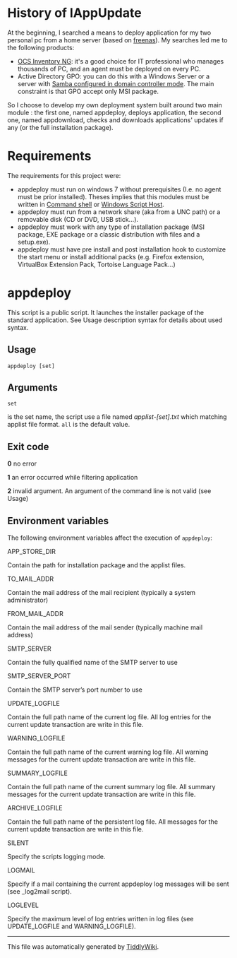 # History of lAppUpdate

At the beginning, I searched a means to deploy application for my two personal
pc from a home server (based on [freenas](http://www.freenas.org/)). My
searches led me to the following products:

  * [OCS Inventory NG](http://www.ocsinventory-ng.org/en/): it's a good choice for IT professional who manages thousands of PC, and an agent must be deployed on every PC.
  * Active Directory GPO: you can do this with a Windows Server or a server with [Samba configured in domain controller mode](https://wiki.samba.org/index.php/Samba_AD_DC_HOWTO). The main constraint is that GPO accept only MSI package.

So I choose to develop my own deployment system built around two main module :
the first one, named appdeploy, deploys application, the second one, named
appdownload, checks and downloads applications' updates if any (or the full
installation package).

# Requirements

The requirements for this project were:

  * appdeploy must run on windows 7 without prerequisites (I.e. no agent must be prior installed). Theses implies that this modules must be written in [Command shell](https://technet.microsoft.com/en-us/library/cc754340.aspx#BKMK_OVR) or [Windows Script Host](https://msdn.microsoft.com/library/d1wf56tt.aspx).
  * appdeploy must run from a network share (aka from a UNC path) or a removable disk (CD or DVD, USB stick...).
  * appdeploy must work with any type of installation package (MSI package, EXE package or a classic distribution with files and a setup.exe).
  * appdeploy must have pre install and post installation hook to customize the start menu or install additional packs (e.g. Firefox extension, VirtualBox Extension Pack, Tortoise Language Pack...)

# appdeploy

This script is a public script. It launches the installer package of the
standard application. See Usage description syntax for details about used
syntax.

## Usage

`appdeploy [set]`

## Arguments

`set`

is the set name, the script use a file named _applist-[set].txt_ which
matching applist file format. `all` is the default value.

## Exit code

**0**
no error

**1**
an error occurred while filtering application

**2**
invalid argument. An argument of the command line is not valid (see Usage)

## Environment variables

The following environment variables affect the execution of `appdeploy`:

APP_STORE_DIR

Contain the path for installation package and the applist files.

TO_MAIL_ADDR

Contain the mail address of the mail recipient (typically a system
administrator)

FROM_MAIL_ADDR

Contain the mail address of the mail sender (typically machine mail address)

SMTP_SERVER

Contain the fully qualified name of the SMTP server to use

SMTP_SERVER_PORT

Contain the SMTP server’s port number to use

UPDATE_LOGFILE

Contain the full path name of the current log file. All log entries for the
current update transaction are write in this file.

WARNING_LOGFILE

Contain the full path name of the current warning log file. All warning
messages for the current update transaction are write in this file.

SUMMARY_LOGFILE

Contain the full path name of the current summary log file. All summary
messages for the current update transaction are write in this file.

ARCHIVE_LOGFILE

Contain the full path name of the persistent log file. All messages for the
current update transaction are write in this file.

SILENT

Specify the scripts logging mode.

LOGMAIL

Specify if a mail containing the current appdeploy log messages will be sent
(see _log2mail script).

LOGLEVEL

Specify the maximum level of log entries written in log files (see
UPDATE_LOGFILE and WARNING_LOGFILE).

* * *

This file was automatically generated by [TiddlyWiki](http://tiddlywiki.com/).


